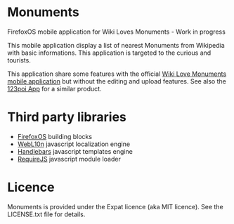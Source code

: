 Monuments
=========

FirefoxOS mobile application for Wiki Loves Monuments - Work in progress

This mobile application display a list of nearest Monuments from Wikipedia with basic informations.
This application is targeted to the curious and tourists.


This application share some features with the official [Wiki Love Monuments mobile application][1]
but without the editing and upload features. See also the [123poi App][2] for a similar product.


Third party libraries
=====================

* [FirefoxOS][3] building blocks
* [WebL10n][4] javascript localization engine
* [Handlebars][5] javascript templates engine
* [RequireJS][6] javascript module loader


Licence
=======
Monuments is provided under the Expat licence (aka MIT licence). See the LICENSE.txt file for details.


[1]: http://www.mediawiki.org/wiki/Wiki_Loves_Monuments_mobile_application
[2]: http://www.123poi.com/de/seite/Wiki-Loves-Monuments-2012-App-for-Android-and-iOS/108/
[3]: http://buildingfirefoxos.com/
[4]: https://github.com/fabi1cazenave/webL10n
[5]: http://handlebarsjs.com/
[6]: http://requirejs.org/
